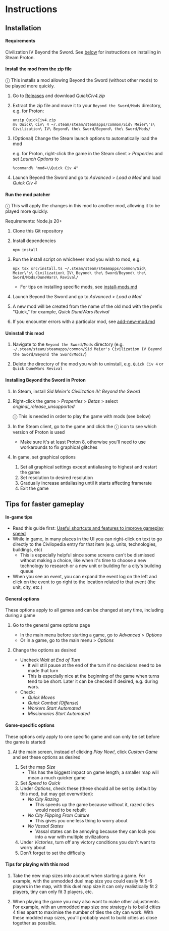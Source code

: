 # Instructions

## Installation

#### Requirements

Civilization IV Beyond the Sword. See [below](#installing-beyond-the-sword-in-proton) for instructions on installing in Steam Proton.

#### Install the mod from the zip file

ⓘ This installs a mod allowing Beyond the Sword (without other mods) to be played more quickly.

1. Go to [Releases](https://github.com/bmaupin/quick-civ-4/releases) and download _QuickCiv4.zip_

1. Extract the zip file and move it to your `Beyond the Sword/Mods` directory, e.g. for Proton:

   ```
   unzip QuickCiv4.zip
   mv Quick\ Civ\ 4 ~/.steam/steam/steamapps/common/Sid\ Meier\'s\ Civilization\ IV\ Beyond\ the\ Sword/Beyond\ the\ Sword/Mods/
   ```

1. (Optional) Change the Steam launch options to automatically load the mod

   e.g. for Proton, right-click the game in the Steam client > _Properties_ and set _Launch Options_ to

   ```
   %command% "mod=\\Quick Civ 4"
   ```

1. Launch Beyond the Sword and go to _Advanced_ > _Load a Mod_ and load _Quick Civ 4_

#### Run the mod patcher

ⓘ This will apply the changes in this mod to another mod, allowing it to be played more quickly.

Requirements: Node.js 20+

1. Clone this Git repository

1. Install dependencies

   ```
   npm install
   ```

1. Run the install script on whichever mod you wish to mod, e.g.

   ```
   npx tsx src/install.ts ~/.steam/steam/steamapps/common/Sid\ Meier\'s\ Civilization\ IV\ Beyond\ the\ Sword/Beyond\ the\ Sword/Mods/DuneWars\ Revival/
   ```

   - For tips on installing specific mods, see [install-mods.md](install-mods.md)

1. Launch Beyond the Sword and go to _Advanced_ > _Load a Mod_

1. A new mod will be created from the name of the old mod with the prefix "Quick," for example, _Quick DuneWars Revival_

1. If you encounter errors with a particular mod, see [add-new-mod.md](add-new-mod.md)

#### Uninstall this mod

1. Navigate to the `Beyond the Sword/Mods` directory (e.g. `~/.steam/steam/steamapps/common/Sid Meier's Civilization IV Beyond the Sword/Beyond the Sword/Mods/`)

1. Delete the directory of the mod you wish to uninstall, e.g. `Quick Civ 4` or `Quick DuneWars Revival`

#### Installing Beyond the Sword in Proton

1. In Steam, install _Sid Meier's Civilization IV: Beyond the Sword_
1. Right-click the game > _Properties_ > _Betas_ > select _original_release_unsupported_

   ⓘ This is needed in order to play the game with mods (see below)

1. In the Steam client, go to the game and click the ⓘ icon to see which version of Proton is used

   - Make sure it's at least Proton 8, otherwise you'll need to use workarounds to fix graphical glitches

1. In game, set graphical options

   1. Set all graphical settings except antialiasing to highest and restart the game
   1. Set resolution to desired resolution
   1. Gradually increase antialiasing until it starts affecting framerate
   1. Exit the game

## Tips for faster gameplay

#### In-game tips

- Read this guide first: [Useful shortcuts and features to improve gameplay speed](https://steamcommunity.com/sharedfiles/filedetails/?id=2313060416)
- While in game, in many places in the UI you can right-click on text to go directly to the Civilopedia entry for that item (e.g. units, technologies, buildings, etc)
  - This is especially helpful since some screens can't be dismissed without making a choice, like when it's time to choose a new technology to research or a new unit or building for a city's building queue
- When you see an event, you can expand the event log on the left and click on the event to go right to the location related to that event (the unit, city, etc.)

#### General options

These options apply to all games and can be changed at any time, including during a game

1. Go to the general game options page

   - In the main menu before starting a game, go to _Advanced_ > _Options_
   - Or in a game, go to the main menu > _Options_

1. Change the options as desired

   - Uncheck _Wait at End of Turn_
     - It will still pause at the end of the turn if no decisions need to be made that turn
     - This is especially nice at the beginning of the game when turns tend to be short. Later it can be checked if desired, e.g. during wars.
   - Check:
     - _Quick Moves_
     - _Quick Combat (Offense)_
     - _Workers Start Automated_
     - _Missionaries Start Automated_

#### Game-specific options

These options only apply to one specific game and can only be set before the game is started

1. At the main screen, instead of clicking _Play Now!_, click _Custom Game_ and set these options as desired

   1. Set the map _Size_
      - This has the biggest impact on game length; a smaller map will mean a much quicker game
   1. Set _Speed_ to _Quick_
   1. Under _Options_, check these (these should all be set by default by this mod, but may get overwritten):
      - _No City Razing_
        - This speeds up the game because without it, razed cities would need to be rebuilt
      - _No City Flipping From Culture_
        - This gives you one less thing to worry about
      - _No Vassal States_
        - Vassal states can be annoying because they can lock you into a war with multiple civilizations
   1. Under _Victories_, turn off any victory conditions you don't want to worry about
   1. Don't forget to set the difficulty

#### Tips for playing with this mod

1. Take the new map sizes into account when starting a game. For example, with the unmodded duel map size you could easily fit 5-6 players in the map, with this duel map size it can only realistically fit 2 players, tiny can only fit 3 players, etc.

1. When playing the game you may also want to make other adjustments. For example, with an unmodded map size one strategy is to build cities 4 tiles apart to maximise the number of tiles the city can work. With these modded map sizes, you'll probably want to build cities as close together as possible.
